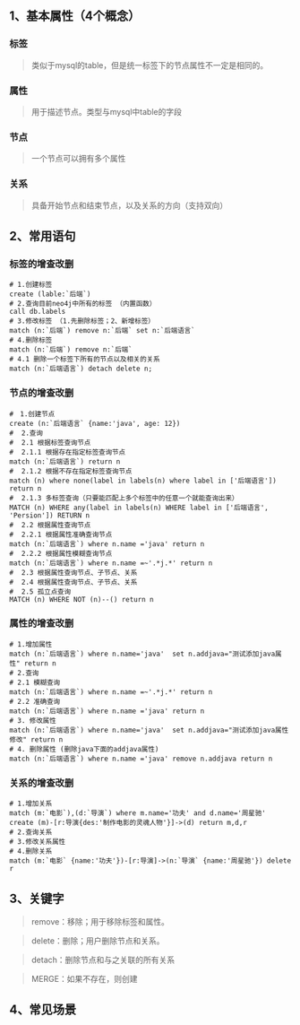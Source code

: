 ## 1、基本属性（4个概念）

### 标签

> 类似于mysql的table，但是统一标签下的节点属性不一定是相同的。

### 属性

> 用于描述节点。类型与mysql中table的字段

### 节点

> 一个节点可以拥有多个属性

### 关系

> 具备开始节点和结束节点，以及关系的方向（支持双向）


## 2、常用语句

### 标签的增查改删

```CQL
# 1.创建标签
create (lable:`后端`)
# 2.查询目前neo4j中所有的标签 （内置函数）
call db.labels
# 3.修改标签 （1.先删除标签；2、新增标签）
match (n:`后端`) remove n:`后端` set n:`后端语言`
# 4.删除标签
match (n:`后端`) remove n:`后端`
# 4.1 删除一个标签下所有的节点以及相关的关系
match (n:`后端语言`) detach delete n;
```

### 节点的增查改删

```CQL
#　1.创建节点
create (n:`后端语言` {name:'java', age: 12})
#  2.查询
#  2.1 根据标签查询节点
#  2.1.1 根据存在指定标签查询节点
match (n:`后端语言`) return n
#  2.1.2 根据不存在指定标签查询节点
match (n) where none(label in labels(n) where label in ['后端语言'])  return n
#  2.1.3 多标签查询（只要能匹配上多个标签中的任意一个就能查询出来）
MATCH (n) WHERE any(label in labels(n) WHERE label in ['后端语言', 'Persion']) RETURN n
#  2.2 根据属性查询节点
#  2.2.1 根据属性准确查询节点
match (n:`后端语言`) where n.name ='java' return n
#  2.2.2 根据属性模糊查询节点
match (n:`后端语言`) where n.name =~'.*j.*' return n
#  2.3 根据属性查询节点、子节点、关系
#  2.4 根据属性查询节点、子节点、关系
#  2.5 孤立点查询
MATCH (n) WHERE NOT (n)--() return n
```



### 属性的增查改删

```CQL
# 1.增加属性
match (n:`后端语言`) where n.name='java'  set n.addjava="测试添加java属性" return n
# 2.查询
# 2.1 模糊查询
match (n:`后端语言`) where n.name =~'.*j.*' return n
# 2.2 准确查询
match (n:`后端语言`) where n.name ='java' return n
# 3. 修改属性
match (n:`后端语言`) where n.name='java'  set n.addjava="测试添加java属性修改" return n
# 4. 删除属性 (删除java下面的addjava属性)
match (n:`后端语言`) where n.name ='java' remove n.addjava return n
```



### 关系的增查改删

```CQL
# 1.增加关系
match (m:`电影`),(d:`导演`) where m.name='功夫' and d.name='周星驰' create (m)-[r:导演{des:'制作电影的灵魂人物'}]->(d) return m,d,r
# 2.查询关系
# 3.修改关系属性
# 4.删除关系
match (m:`电影` {name:'功夫'})-[r:导演]->(n:`导演` {name:'周星驰'}) delete r
```



## 3、关键字

> remove：移除；用于移除标签和属性。



> delete：删除；用户删除节点和关系。



> detach：删除节点和与之关联的所有关系



> MERGE：如果不存在，则创建

## 4、常见场景

